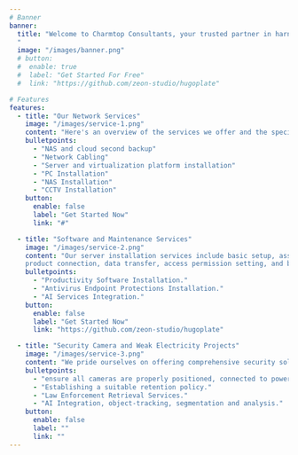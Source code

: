 ```yaml
---
# Banner
banner:
  title: "Welcome to Charmtop Consultants, your trusted partner in harnessing the power of technology.:
  "
  image: "/images/banner.png"
  # button:
  #  enable: true
  #  label: "Get Started For Free"
  #  link: "https://github.com/zeon-studio/hugoplate"

# Features
features:
  - title: "Our Network Services"
    image: "/images/service-1.png"
    content: "Here's an overview of the services we offer and the specific solutions we suggest for each. "
    bulletpoints:
      - "NAS and cloud second backup"
      - "Network Cabling"
      - "Server and virtualization platform installation"
      - "PC Installation"
      - "NAS Installation"
      - "CCTV Installation"
    button:
      enable: false
      label: "Get Started Now"
      link: "#"

  - title: "Software and Maintenance Services"
    image: "/images/service-2.png"
    content: "Our server installation services include basic setup, assembly, and 
    product connection, data transfer, access permission setting, and backup mode setting. :"
    bulletpoints:
      - "Productivity Software Installation."
      - "Antivirus Endpoint Protections Installation."
      - "AI Services Integration."
    button:
      enable: false
      label: "Get Started Now"
      link: "https://github.com/zeon-studio/hugoplate"

  - title: "Security Camera and Weak Electricity Projects"
    image: "/images/service-3.png"
    content: "We pride ourselves on offering comprehensive security solutions tailored to meet the unique needs of businesses and organizations."
    bulletpoints:
      - "ensure all cameras are properly positioned, connected to power sources, and linked to the DVR."
      - "Establishing a suitable retention policy."
      - "Law Enforcement Retrieval Services."
      - "AI Integration, object-tracking, segmentation and analysis."
    button:
      enable: false
      label: ""
      link: ""
---
```

